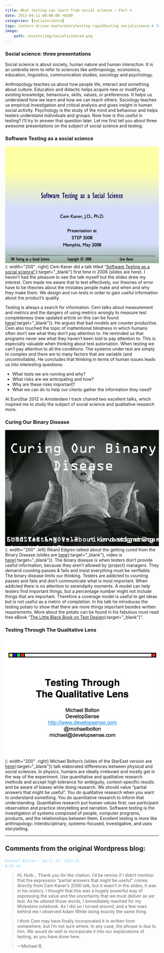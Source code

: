 ```yaml
---
title: What testing can learn from social science – Part 4
date: 2013-04-11 00:00:00 +0100
categories: [socialscience]
tags: context-driven exploratorytesting rapidtesting socialscience # TAG names should always be lowercase
image:
    path: /assets/img/socialscience4.png
---
```


### Social science: three presentations
Social science is about society, human nature and human interaction. It is an umbrella term to refer to sciences like anthropology, economics, education, linguistics, communication studies, sociology and psychology.

Anthropology teaches us about how people life, interact and something about culture. Education and didactic helps acquire new or modifying existing knowledge, behaviours, skills, values, or preferences. It helps us understand how we learn and how we can teach others. Sociology teaches us empirical investigation and critical analysis and gives insight in human social activity. Psychology is the study of the mind and behaviour and helps testers understand individuals and groups. Now how is this useful in testing? I’ll try to answer that question later. Let me first tell you about three awesome presentations on the subject of social science and testing.

### Software Testing as a social science
![Cem Kaner](/assets/img/KanerSocialScienceSTEP.jpg){: width="200" .right}
Cem Kaner did a talk titled “[Software Testing as a social science"](https://www.kaner.com/pdfs/KanerSocialScienceSTEP.pdf){:target="_blank"} first time in 2006 (slides are here). I haven’t had the pleasure to see the talk myself but the slides drew my interest. Cem made me aware that to test effectively, our theories of error have to be theories about the mistakes people make and when and why they make them. We design and run tests in order to gain useful information about the product’s quality.

Testing is always a search for information. Cem talks about measurement and metrics and the dangers of using metrics wrongly to measure test completeness (new updated article on this can be found [here](https://kaner.com/pdfs/PracticalApproachToSoftwareMetrics.pdf){:target="_blank"}). He argues that bad models are counter productive. Cem also touched the topic of inattentional blindness in which humans often don’t see what they don’t pay attention to. He reminded us that programs never see what they haven’t been told to pay attention to. This is especially valuable when thinking about test automation. When testing we can’t pay attention to all the conditions. The systems under test are simply to complex and there are to many factors that are variable (and uncontrollable). He concludes that thinking in terms of human issues leads us into interesting questions:

- What tests we are running and why?
- What risks are we anticipating and how?
- Why are these risks important?
- What we can do to help our clients gather the information they need?

At EuroStar 2012 in Amsterdam I track chaired two excellent talks, which inspired me to study the subject of social science and qualitative research more.

### Curing Our Binary Disease
![Rikard Edgren](/assets/img/CuringOurBinaryDisease.jpg){: width="200" .left}
Rikard Edgren talked about the getting cured from the Binary Disease (slides are [here](https://www.thetesteye.com/presentations/REdgren_CuringOurBinaryDisease.pdf){:target="_blank"}, video is [here](https://vimeo.com/41977011){:target="_blank"}). The binary disease is when testers don’t provide useful information, because they aren’t allowed by (project) managers. They demand counting passes & fails and insist everything must be verifiable. The binary disease limits our thinking. Testers are addicted to counting passes and fails and don‘t communicate what is most important. When addicted there is no attention to serendipity moments. A model can help testers find important things, but a percentage number might not include things that are important. Therefore a coverage model is useful to get ideas but is not useful as a metric of completion. In his talk he introduces the testing potato to show that there are more things important besides written requirements. More about the potato can be found in his fabulous must read free eBook “[The Little Black Book on Test Design](https://www.thetesteye.com/papers/TheLittleBlackBookOnTestDesign.pdf){:target="_blank"}”.

### Testing Through The Qualitative Lens
![Michael Bolton](/assets/img/TestingThroughtheQualitiveLens.jpg){: width="200" .right}
Michael Bolton’s (slides of the StarEast version are [here](https://www.developsense.com/presentations/2012-04-STAREast-EvaluatingTestingTheQualitativeWay.pdf){:target="_blank"}) talk elaborated differences between physical and social sciences. In physics, humans are ideally irrelevant and mostly get in the way of the experiment. Use quantitative and qualitative research methods and accept high tolerance for ambiguity, context-specific results and be aware of biases while doing research. We should value “partial answers that might be useful”. You do qualitative research when you want to understand something. You do quantitative research to inform that understanding. Quantitative research put human values first; use participant observation and practice storytelling and narration. Software testing is the investigation of systems composed of people, computer programs, products, and the relationships between them. Excellent testing is more like anthropology: interdisciplinary, systems-focused, investigative, and uses storytelling.

---

## Comments from the original Wordpress blog:

<code style="color : lightskyblue">Michael Bolton - April 15, 2013 at 9:03 am</code>
> Hi, Huib…
> Thank you for the citation. I’d be remiss if I didn’t mention that the expression “partial answers that might be useful” comes directly from Cem Kaner’s 2006 talk, but it wasn’t in the slides; it was in his oratory. I thought that this was a hugely powerful way of expressing the value and the uncertainty that we must deliver as we test. As he uttered those words, I immediately reached for my Moleskine notebook. As I did so I turned around, and a few rows behind me I observed Adam White doing exactly the same thing.

> I think Cem may have finally incorporated it in written form somewhere, but I’m not sure where. In any case, the phrase is due to him. We would do well to incorporate it into our explanations of testing, as you have done here.

>—Michael B.
